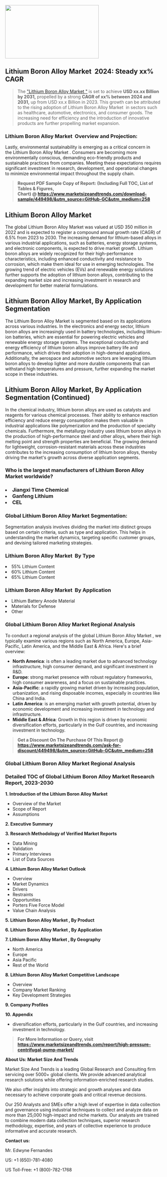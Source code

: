 <p><img class="alignnone size-medium wp-image-20088" src="https://ffe5etoiles.com/wp-content/uploads/2024/12/MST1-300x171.png" alt="" width="300" height="171" /></p><h2 id="ember46" class="ember-view reader-text-block__heading-2">Lithium Boron Alloy Market &nbsp;2024: Steady&nbsp;xx% CAGR</h2><blockquote id="ember47" class="ember-view reader-text-block__blockquote">The&nbsp;<a class="app-aware-link " href="https://www.marketsizeandtrends.com/download-sample/449498/&utm_source=GitHub-GC&utm_medium=258" target="_blank" data-test-app-aware-link="">"Lithium Boron Alloy Market "</a>&nbsp;is set to achieve&nbsp;<strong>USD&nbsp;xx.xx&nbsp;Billion by 2031,</strong>&nbsp;propelled by a strong&nbsp;<strong>CAGR of&nbsp;xx% between 2024 and 2031,</strong>&nbsp;up from USD xx.x Billion in 2023. This growth can be attributed to the rising adoption of&nbsp;Lithium Boron Alloy Market &nbsp;in sectors such as healthcare, automotive, electronics, and consumer goods. The increasing need for efficiency and the introduction of innovative products are further propelling market expansion.</blockquote><h3 id="ember48" class="ember-view reader-text-block__heading-3">Lithium Boron Alloy Market &nbsp;Overview and Projection:</h3><p id="ember49" class="ember-view reader-text-block__paragraph">Lastly, environmental sustainability is emerging as a critical concern in the&nbsp;Lithium Boron Alloy Market . Consumers are becoming more environmentally conscious, demanding eco-friendly products and sustainable practices from companies. Meeting these expectations requires significant investment in research, development, and operational changes to minimize environmental impact throughout the supply chain.</p><blockquote id="ember50" class="ember-view reader-text-block__blockquote"><strong>Request PDF Sample Copy of Report: (Including Full TOC, List of Tables &amp; Figures, Chart)&nbsp;@&nbsp;<strong><a href="https://www.marketsizeandtrends.com/download-sample/449498/&utm_source=GitHub-GC&utm_medium=258" target="_blank">https://www.marketsizeandtrends.com/download-sample/449498/&utm_source=GitHub-GC&utm_medium=258</a></strong></strong></blockquote><h3 class=""> <h2>Lithium Boron Alloy Market</h2><p>The global Lithium Boron Alloy Market was valued at USD 350 million in 2022 and is expected to register a compound annual growth rate (CAGR) of 6.5% from 2023 to 2030. The increasing demand for lithium-based alloys in various industrial applications, such as batteries, energy storage systems, and electronic components, is expected to drive market growth. Lithium boron alloys are widely recognized for their high-performance characteristics, including enhanced conductivity and resistance to corrosion, which make them ideal for use in emerging technologies. The growing trend of electric vehicles (EVs) and renewable energy solutions further supports the adoption of lithium boron alloys, contributing to the expanding market size and increasing investment in research and development for better material formulations.</p><h2>Lithium Boron Alloy Market, By Application Segmentation</h2><p>The Lithium Boron Alloy Market is segmented based on its applications across various industries. In the electronics and energy sector, lithium boron alloys are increasingly used in battery technologies, including lithium-ion batteries, which are essential for powering electric vehicles and renewable energy storage systems. The exceptional conductivity and energy efficiency of lithium boron alloys improve battery life and performance, which drives their adoption in high-demand applications. Additionally, the aerospace and automotive sectors are leveraging lithium boron alloys to develop lighter and more durable components that can withstand high temperatures and pressure, further expanding the market scope in these industries.</p><h2>Lithium Boron Alloy Market, By Application Segmentation (Continued)</h2><p>In the chemical industry, lithium boron alloys are used as catalysts and reagents for various chemical processes. Their ability to enhance reaction efficiency and reduce energy consumption makes them valuable in industrial applications like polymerization and the production of specialty chemicals. Furthermore, the metallurgy industry uses lithium boron alloys in the production of high-performance steel and other alloys, where their high melting point and strength properties are beneficial. The growing demand for lightweight, corrosion-resistant materials across these industries contributes to the increasing consumption of lithium boron alloys, thereby driving the market's growth across diverse application segments.</p></h3><h3 id="" class="">Who is the largest manufacturers of&nbsp;Lithium Boron Alloy Market worldwide?</h3><h3 class=""></Li><Li>Jiangxi Time Chemical</Li><Li> Ganfeng Lithium</Li><Li> CEL</h3><h3 id="ember53" class="ember-view reader-text-block__heading-3">Global&nbsp;Lithium Boron Alloy Market Segmentation:</h3><p id="ember54" class="ember-view reader-text-block__paragraph">Segmentation analysis involves dividing the market into distinct groups based on certain criteria, such as type and application. This helps in understanding the market dynamics, targeting specific customer groups, and devising tailored marketing strategies.</p><h3 id="" class="">Lithium Boron Alloy Market &nbsp;By Type</h3><p></Li><Li>55% Lithium Content</Li><Li> 60% Lithium Content</Li><Li> 65% Lithium Content</p><h3 id="" class="">Lithium Boron Alloy Market &nbsp;By Application</h3><p class=""></Li><Li>Lithium Battery Anode Material</Li><Li> Materials for Defense</Li><Li> Other</p><h3 id="ember62" class="ember-view reader-text-block__heading-3">Global Lithium Boron Alloy Market Regional Analysis</h3><p id="ember63" class="ember-view reader-text-block__paragraph">To conduct a regional analysis of the global Lithium Boron Alloy Market , we typically examine various regions such as North America, Europe, Asia-Pacific, Latin America, and the Middle East &amp; Africa. Here's a brief overview:</p><ul><li><strong>North America</strong>: is often a leading market due to advanced technology infrastructure, high consumer demand, and significant investment in R&amp;D.</li><li><strong>Europe</strong>: strong market presence with robust regulatory frameworks, high consumer awareness, and a focus on sustainable practices.</li><li><strong>Asia-Pacific</strong>: a rapidly growing market driven by increasing population, urbanization, and rising disposable incomes, especially in countries like China and India.</li><li><strong>Latin America</strong>: is an emerging market with growth potential, driven by economic development and increasing investment in technology and infrastructure.</li><li><strong>Middle East &amp; Africa</strong>: Growth in this region is driven by economic diversification efforts, particularly in the Gulf countries, and increasing investment in technology.</li></ul><blockquote id="ember61" class="ember-view reader-text-block__blockquote"><strong>Get a Discount On The Purchase Of This Report @ <strong><a href="https://html-cleaner.com/" target="">https://www.marketsizeandtrends.com/ask-for-discount/449498/&utm_source=GitHub-GC&utm_medium=258</a></strong></strong></blockquote><h3 id="ember62" class="ember-view reader-text-block__heading-3">Global Lithium Boron Alloy Market Regional Analysis</h3><h3 id="" class="">Detailed TOC of Global Lithium Boron Alloy Market Research Report, 2023-2030</h3><p id="" class=""><strong>1. Introduction of the Lithium Boron Alloy Market </strong></p><ul><li>Overview of the Market</li><li>Scope of Report</li><li>Assumptions</li></ul><p id="" class=""><strong>2. Executive Summary</strong></p><p id="" class=""><strong>3. Research Methodology of Verified Market Reports</strong></p><ul><li>Data Mining</li><li>Validation</li><li>Primary Interviews</li><li>List of Data Sources</li></ul><p id="" class=""><strong>4. Lithium Boron Alloy Market Outlook</strong></p><ul><li>Overview</li><li>Market Dynamics</li><li>Drivers</li><li>Restraints</li><li>Opportunities</li><li>Porters Five Force Model</li><li>Value Chain Analysis</li></ul><p id="" class=""><strong>5. Lithium Boron Alloy Market , By Product</strong></p><p id="" class=""><strong>6. Lithium Boron Alloy Market , By Application</strong></p><p id="" class=""><strong>7. Lithium Boron Alloy Market , By Geography</strong></p><ul><li>North America</li><li>Europe</li><li>Asia Pacific</li><li>Rest of the World</li></ul><p id="" class=""><strong>8. Lithium Boron Alloy Market Competitive Landscape</strong></p><ul><li>Overview</li><li>Company Market Ranking</li><li>Key Development Strategies</li></ul><p id="" class=""><strong>9. Company Profiles</strong></p><p id="" class=""><strong>10. Appendix</strong></p><ul><li>diversification efforts, particularly in the Gulf countries, and increasing investment in technology.</li></ul><blockquote id="ember65" class="ember-view reader-text-block__blockquote"><strong>For More Information or Query, visit <strong><strong><a href="https://html-cleaner.com/" target="">https://www.marketsizeandtrends.com/report/high-pressure-centrifugal-pump-market/</a></strong></strong></strong></blockquote><p id="" class=""><strong>About Us: Market Size And Trends</strong></p><p id="" class="">Market Size And Trends is a leading Global Research and Consulting firm servicing over 5000+ global clients. We provide advanced analytical research solutions while offering information-enriched research studies.</p><p id="" class="">We also offer insights into strategic and growth analyses and data necessary to achieve corporate goals and critical revenue decisions.</p><p id="" class="">Our 250 Analysts and SMEs offer a high level of expertise in data collection and governance using industrial techniques to collect and analyze data on more than 25,000 high-impact and niche markets. Our analysts are trained to combine modern data collection techniques, superior research methodology, expertise, and years of collective experience to produce informative and accurate research.</p><p id="" class=""><strong>Contact us:</strong></p><p id="" class="">Mr. Edwyne Fernandes</p><p id="" class="">US: +1 (650)-781-4080</p><p id="" class="">US Toll-Free: +1 (800)-782-1768</p>
